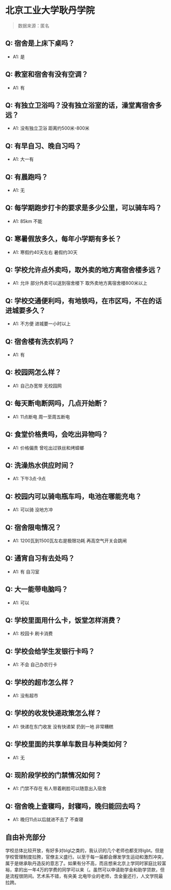 # 北京工业大学耿丹学院

> 数据来源：匿名

## Q: 宿舍是上床下桌吗？

- A1: 是

## Q: 教室和宿舍有没有空调？

- A1: 有

## Q: 有独立卫浴吗？没有独立浴室的话，澡堂离宿舍多远？

- A1: 没有独立卫浴 距离约500米-800米

## Q: 有早自习、晚自习吗？

- A1: 大一有

## Q: 有晨跑吗？

- A1: 无

## Q: 每学期跑步打卡的要求是多少公里，可以骑车吗？

- A1: 85km 不能

## Q: 寒暑假放多久，每年小学期有多长？

- A1: 寒假约40天左右 暑假约30天

## Q: 学校允许点外卖吗，取外卖的地方离宿舍楼多远？

- A1: 允许 部分外卖可以送到宿舍楼下 取外卖地方离宿舍楼800米以上

## Q: 学校交通便利吗，有地铁吗，在市区吗，不在的话进城要多久？

- A1: 不方便 进城要一小时以上

## Q: 宿舍楼有洗衣机吗？

- A1: 有

## Q: 校园网怎么样？

- A1: 自己办宽带 无校园网

## Q: 每天断电断网吗，几点开始断？

- A1: 11点断电 周一至周五断电

## Q: 食堂价格贵吗，会吃出异物吗？

- A1: 价格偏贵 曾吃出过铁丝和烤蟑螂

## Q: 洗澡热水供应时间？

- A1: 下午3点-9点

## Q: 校园内可以骑电瓶车吗，电池在哪能充电？

- A1: 可以骑 没地方冲

## Q: 宿舍限电情况？

- A1: 1200瓦到1500瓦左右是极限功耗 再高空气开关会跳闸

## Q: 通宵自习有去处吗？

- A1: 有 自习室

## Q: 大一能带电脑吗？

- A1: 可以

## Q: 学校里面用什么卡，饭堂怎样消费？

- A1: 校园卡 刷卡消费

## Q: 学校会给学生发银行卡吗？

- A1: 不会 自己办农行卡

## Q: 学校的超市怎么样？

- A1: 没有超市

## Q: 学校的收发快递政策怎么样？

- A1: 快递在东门收发 没有快递架 扔到一地 非常糟糕

## Q: 学校里面的共享单车数目与种类如何？

- A1: 无

## Q: 现阶段学校的门禁情况如何？

- A1: 门禁不存在 有人带着刷脸可以随意出入宿舍

## Q: 宿舍晚上查寝吗，封寝吗，晚归能回去吗？

- A1: 晚归11点以后就进不去了 不查寝

## 自由补充部分

学校总体比较开放，有好多对blgl之类的，我认识的几个老师也都支持lgbt。但是学校管理制度拉胯，官僚主义盛行。以至于每一届都会爆发学生运动和激烈冲突，属于是继承耿丹造反的意志了。如果有分不高，而且想来北京上学同时家庭比较富裕，拿的出一年4万的学费的同学可以来（。虽然可以申请助学金和助学贷款，但是流程很阴间。艺术系不错，有央美 北电毕业的老师，含金量还行，人文学院最拉跨。